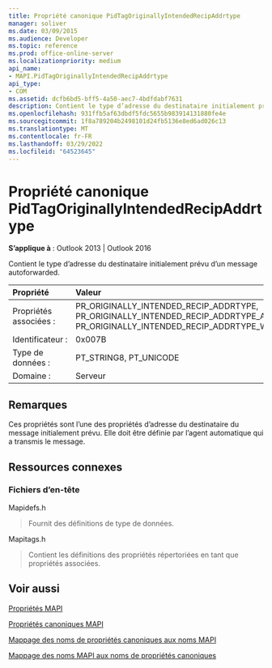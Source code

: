 ```yaml
---
title: Propriété canonique PidTagOriginallyIntendedRecipAddrtype
manager: soliver
ms.date: 03/09/2015
ms.audience: Developer
ms.topic: reference
ms.prod: office-online-server
ms.localizationpriority: medium
api_name:
- MAPI.PidTagOriginallyIntendedRecipAddrtype
api_type:
- COM
ms.assetid: dcfb6bd5-bff5-4a50-aec7-4bdfdabf7631
description: Contient le type d’adresse du destinataire initialement prévu d’un message autoforwarded. Elle doit être définie par l’agent automatique qui a transmis le message.
ms.openlocfilehash: 931ffb5af63dbdf5fdc5655b983914131880fe4e
ms.sourcegitcommit: 1f8a789204b2498101d24fb5136e8ed6ad026c13
ms.translationtype: MT
ms.contentlocale: fr-FR
ms.lasthandoff: 03/29/2022
ms.locfileid: "64523645"
---
```

# <a name="pidtagoriginallyintendedrecipaddrtype-canonical-property"></a>Propriété canonique PidTagOriginallyIntendedRecipAddrtype

  
  
**S’applique à** : Outlook 2013 | Outlook 2016 
  
Contient le type d’adresse du destinataire initialement prévu d’un message autoforwarded.
  
|Propriété |Valeur |
|:-----|:-----|
|Propriétés associées :  <br/> |PR_ORIGINALLY_INTENDED_RECIP_ADDRTYPE, PR_ORIGINALLY_INTENDED_RECIP_ADDRTYPE_A, PR_ORIGINALLY_INTENDED_RECIP_ADDRTYPE_W  <br/> |
|Identificateur :  <br/> |0x007B  <br/> |
|Type de données :  <br/> |PT_STRING8, PT_UNICODE  <br/> |
|Domaine :  <br/> |Serveur  <br/> |
   
## <a name="remarks"></a>Remarques

Ces propriétés sont l’une des propriétés d’adresse du destinataire du message initialement prévu. Elle doit être définie par l’agent automatique qui a transmis le message.
  
## <a name="related-resources"></a>Ressources connexes

### <a name="header-files"></a>Fichiers d’en-tête

Mapidefs.h
  
> Fournit des définitions de type de données.
    
Mapitags.h
  
> Contient les définitions des propriétés répertoriées en tant que propriétés associées.
    
## <a name="see-also"></a>Voir aussi



[Propriétés MAPI](mapi-properties.md)
  
[Propriétés canoniques MAPI](mapi-canonical-properties.md)
  
[Mappage des noms de propriétés canoniques aux noms MAPI](mapping-canonical-property-names-to-mapi-names.md)
  
[Mappage des noms MAPI aux noms de propriétés canoniques](mapping-mapi-names-to-canonical-property-names.md)


